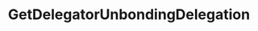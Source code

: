 ---
title: GetDelegatorUnbondingDelegation
excerpt: ''
api:
  file: consensus-chain-api.json
  operationId: >-
    get_staking-validators-validator-addr-delegations-delegator-addr-unbonding-delegation
deprecated: false
hidden: false
metadata:
  title: ''
  description: ''
  robots: index
next:
  description: ''
---